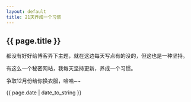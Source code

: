 ```yaml
---
layout: default
title: 21天养成一个习惯
---
```


## {{ page.title }}  

都没有好好给博客弄下主题，就在这边每天写点有的没的，但这也是一种坚持。  

有这么一个秘密网站，我每天坚持更新，养成一个习惯。  

争取12月份给你换衣服，哈哈~~

{{ page.date | date_to_string }}